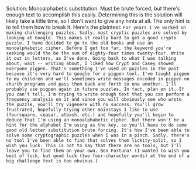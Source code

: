 Solution:
Monoalphabetic substitution.
Must be brute forced, but there's enough text to accomplish this easily.
Determining this is the solution will likely take a little time, so I don't want to give any hints at all.
The only hint is to tell them how to break it. Here's the plaintext:
`For years I've worked on making challenging puzzles. Sadly, most cryptic puzzles are solved by looking at Google. This makes it really hard to get a good crypto puzzle. I have decided to go to the old books and use an monoalphabetic cipher. Before I get too far, the keyword you're seeking would the be the sum of eighty-four times twenty-four. Write it out in letters, as I've done. Going back to what I was talking about, wait -- writing about, I liked how Crypt and Casey showed everyone pigpen. That's something I've used on puzzles in the past because it's very hard to google for a pigpen tool. I've taught pigpen to my children and we'll sometimes write messages encoded in pigpen on church programs and pass them back and forth to one another. I'll probably use pigpen again in future puzzles. In fact, plan on it. If you can't tell, I'm trying to write enough text that you can perform a frequency analysis on it and since you will obviously see who wrote the puzzle, you'll try vigenere with no success. You'll grow frustrated, hopefully trying other mainstays I like to use (foursquare, ceasar, atbash, etc.) and hopefully you'll begin to deduce that I'm using an monoalphabetic cipher. But there won't be a hint for the alphabet I'm using as the key, so you'll have to do some good old letter substitution brute forcing. It's how I've been able to solve some cryptographic puzzles when I was in a pinch. Sadly, there's no tool I've been able to find that solves them lickity-split, so I wish you luck. This is not to say that there are no tools, but I'll leave you to find them on your own. Bon Fortuna! (I wanted to wish you best of luck, but good luck (two four-character words) at the end of a big challenge text is too obvious.)`
